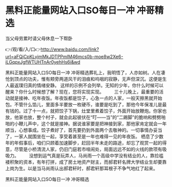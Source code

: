 # 黑料正能量网站入口SO每日一冲 冲哥精选
当父母劳累时请父母休息一下帮卧

👉/观/看/入/口👉http://www.baidu.com/link?url=aFQjCpKLyjmMkJDTPPmIM46mcs0b-moe8w2Xe6-iLGqpxJgfWTUHTnAr0yehHs6i&wd

黑料正能量网站入口SO每日一冲 冲哥精选葬礼上，我明悟了，人亦如树。人在凄怆到顶点的功夫，惟有颊旁两道风干的泪痕和呜咽的寂静，无声但深沉。这便是生人最返璞归真的情绪安静。
这样的示例不会列举。无知的少年，你什么时候可以醒来？你什么时候想了解？现在，您将实现实现。
　　三十儿晚上，最重要的活动就是接神、吃年夜饭。年夜饭都是饺子，心急一点的人家，一般天擦黑就开始包。不管什么馅儿，里面多半要放一枚硬币，谁要是吃到了，那他今年保准儿是最有钱的。过了十一点，就把饺子下锅，灶堂里煮着饺子，外面开始放鞭炮。你家也放，他家也放，整个村子，就会此起彼伏在“叮——当”的“二踢脚”的脆响和劈劈啪啪的小鞭儿声中，这个就是接神。据说谁家要是把神接到家，那他家肯定就会一年顺当，心想事成。饺子煮好了，首先要扔到外面两个去敬神的。一切事情办妥当了，一家人就围坐在一起，享受着甚至是一年也难得一见的年夜饭。
栖息了少数年的年假事后，咱们只顾着加速脚步，赶回半年未走的路途，却忘了观赏一起的得意，尽管是小桥清流人家，仍旧门庭若市喧闹处，局面远远不如的火线的款项有吸吸力。
　　没想到运气真是玩弄人，马尚雨一个高级中学没有结业的人，靠捡褴褛积聚的资本，有年打拼，成了房土地资产财主，而郝君轩名牌大学结业生却要靠上岗为生。以是当马尚雨认出郝君轩时，郝君轩那耳根子不争气地红了起来。

黑料正能量网站入口SO每日一冲 冲哥精选
